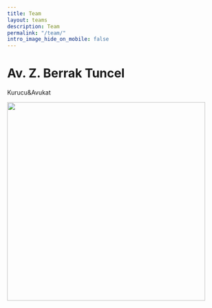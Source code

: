 ```yaml
---
title: Team
layout: teams
description: Team
permalink: "/team/"
intro_image_hide_on_mobile: false
---
```





# Av. Z. Berrak Tuncel
Kurucu&Avukat

 <img width="460" height="460" src="https://user-images.githubusercontent.com/97395377/148776044-b755ef25-b1db-4ca9-bc2a-6cdd1fd1a8af.jpeg">

